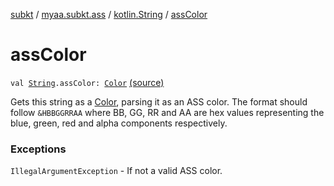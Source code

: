 [subkt](../../index.md) / [myaa.subkt.ass](../index.md) / [kotlin.String](index.md) / [assColor](./ass-color.md)

# assColor

`val `[`String`](https://kotlinlang.org/api/latest/jvm/stdlib/kotlin/-string/index.html)`.assColor: `[`Color`](https://docs.oracle.com/javase/9/docs/api/java/awt/Color.html) [(source)](https://github.com/Myaamori/SubKt/blob/0.1.4/src/main/kotlin/myaa/subkt/ass/parser.kt#L809)

Gets this string as a [Color](https://docs.oracle.com/javase/9/docs/api/java/awt/Color.html), parsing it as an ASS color.
The format should follow `&HBBGGRRAA` where BB, GG, RR and AA
are hex values representing the blue, green, red and alpha
components respectively.

### Exceptions

`IllegalArgumentException` - If not a valid ASS color.